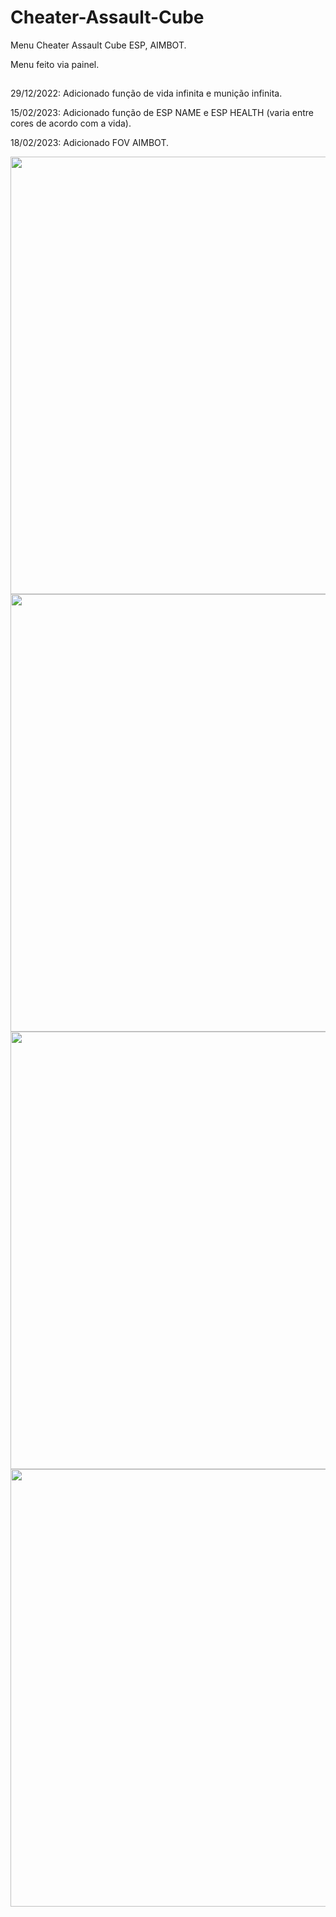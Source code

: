 # Cheater-Assault-Cube


Menu Cheater Assault Cube ESP, AIMBOT.

Menu feito via painel.
##
29/12/2022: Adicionado função de vida infinita e munição infinita.

15/02/2023: Adicionado função de ESP NAME e ESP HEALTH (varia entre cores de acordo com a vida).

18/02/2023: Adicionado FOV AIMBOT.


<div align="center">
<img src="https://i.imgur.com/fdFOc5P.png" width="700px" />

<img src="https://i.imgur.com/p3N0P0J.png" width="700px" />

<img src="https://i.imgur.com/TErYR3J.png" width="700px" />

<img src="https://i.imgur.com/K2HfwtG.png" width="700px" />

</div>
